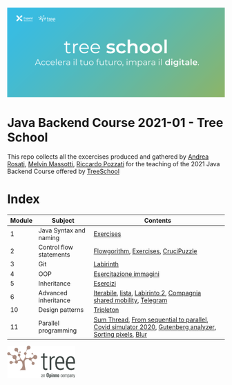![TreeSchool](./assets/treeschool_header.png)

# Java Backend Course 2021-01 - Tree School

This repo collects all the excercises produced and gathered by [Andrea Rosati](https://github.com/Jaeger87), [Melvin Massotti](https://github.com/melvinm99), [Riccardo Pozzati](https://github.com/jetser94) for the teaching of the 2021 Java Backend Course offered by [TreeSchool](https://tree.it/school/)

# Index

| Module | Subject | Contents                                                                                      |
|--------|---------|-------------------------------------------------------------------------------------------|
| 1      | Java Syntax and naming    | [Exercises](https://github.com/Backend-Developer-School-Tree/Corso-Java-backend-2021-01/tree/main/module_01) |
| 2      |  Control flow statements| [Flowgorithm](https://github.com/Backend-Developer-School-Tree/Corso-Java-backend-2021-01/tree/main/module_02/Flowgorithm), [Exercises](https://github.com/Backend-Developer-School-Tree/Corso-Java-backend-2021-01/tree/main/module_02), [CruciPuzzle](https://github.com/Backend-Developer-School-Tree/Corso-Java-backend-2021-01/tree/main/module_02/CruciPuzzle) |
| 3      | Git                      | [Labirinth](https://github.com/Backend-Developer-School-Tree/Corso-Java-backend-2021-01/tree/main/module_03) |
| 4      | OOP                      | [Esercitazione immagini](https://github.com/Backend-Developer-School-Tree/Corso-Java-backend-2021-01/tree/main/module_04/esercitazione%20immagini) |
| 5      | Inheritance                      | [Esercizi](https://github.com/Backend-Developer-School-Tree/Corso-Java-backend-2021-01/tree/main/module_05) |
| 6      | Advanced inheritance                      | [Iterabile](https://github.com/Backend-Developer-School-Tree/Corso-Java-backend-2021-01/tree/main/module_06/iterabile),  [lista](https://github.com/Backend-Developer-School-Tree/Corso-Java-backend-2021-01/tree/main/module_06/lista), [Labirinto 2](https://github.com/Backend-Developer-School-Tree/Corso-Java-backend-2021-01/tree/main/module_06/Labirinto_2), [Compagnia shared mobility](https://github.com/Backend-Developer-School-Tree/Corso-Java-backend-2021-01/tree/main/module_06/CompagniaSharedMobility), [Telegram](https://github.com/Backend-Developer-School-Tree/Corso-Java-backend-2021-01/tree/main/module_06/Telegram)
|10   | Design patterns |[Tripleton]()
|11   | Parallel programming | [Sum Thread](https://github.com/Backend-Developer-School-Tree/Corso-Java-backend-2021-01/tree/main/module_11/01_SumThread), [From sequential to parallel](https://github.com/Backend-Developer-School-Tree/Corso-Java-backend-2021-01/tree/main/module_11/02_From%20sequential%20to%20parallel), [Covid simulator 2020](https://github.com/Backend-Developer-School-Tree/Corso-Java-backend-2021-01/tree/main/module_11/03_Covid%20simulator%202020), [Gutenberg analyzer](https://github.com/Backend-Developer-School-Tree/Corso-Java-backend-2021-01/tree/main/module_11/04_Gutenberg%20Analyzer), [Sorting pixels](https://github.com/Backend-Developer-School-Tree/Corso-Java-backend-2021-01/tree/main/module_11/05_Sorting%20pixels), [Blur](https://github.com/Backend-Developer-School-Tree/Corso-Java-backend-2021-01/tree/main/module_11/06_Blur)




<img src="assets/treelogo.png" height="75">